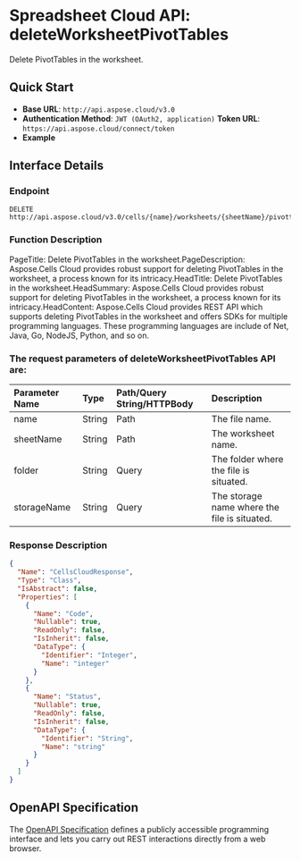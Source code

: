 # **Spreadsheet Cloud API: deleteWorksheetPivotTables**

Delete PivotTables in the worksheet. 


## **Quick Start**

- **Base URL**: `http://api.aspose.cloud/v3.0`
- **Authentication Method**: `JWT (OAuth2, application)`  **Token URL**: `https://api.aspose.cloud/connect/token`
- **Example** 

## **Interface Details**

### **Endpoint** 

```
DELETE http://api.aspose.cloud/v3.0/cells/{name}/worksheets/{sheetName}/pivottables
```
### **Function Description**
PageTitle: Delete PivotTables in the worksheet.PageDescription: Aspose.Cells Cloud provides robust support for deleting PivotTables in the worksheet, a process known for its intricacy.HeadTitle: Delete PivotTables in the worksheet.HeadSummary: Aspose.Cells Cloud provides robust support for deleting PivotTables in the worksheet, a process known for its intricacy.HeadContent: Aspose.Cells Cloud provides REST API which supports deleting PivotTables in the worksheet and offers SDKs for multiple programming languages. These programming languages are include of Net, Java, Go, NodeJS, Python, and so on.

### The request parameters of **deleteWorksheetPivotTables** API are: 

| Parameter Name | Type | Path/Query String/HTTPBody | Description | 
| :- | :- | :- |:- | 
|name|String|Path|The file name.|
|sheetName|String|Path|The worksheet name.|
|folder|String|Query|The folder where the file is situated.|
|storageName|String|Query|The storage name where the file is situated.|

### **Response Description**
```json
{
  "Name": "CellsCloudResponse",
  "Type": "Class",
  "IsAbstract": false,
  "Properties": [
    {
      "Name": "Code",
      "Nullable": true,
      "ReadOnly": false,
      "IsInherit": false,
      "DataType": {
        "Identifier": "Integer",
        "Name": "integer"
      }
    },
    {
      "Name": "Status",
      "Nullable": true,
      "ReadOnly": false,
      "IsInherit": false,
      "DataType": {
        "Identifier": "String",
        "Name": "string"
      }
    }
  ]
}
```


## OpenAPI Specification

The [OpenAPI Specification](https://reference.aspose.cloud/cells/#/PivotTablesController/DeleteWorksheetPivotTables) defines a publicly accessible programming interface and lets you carry out REST interactions directly from a web browser.

